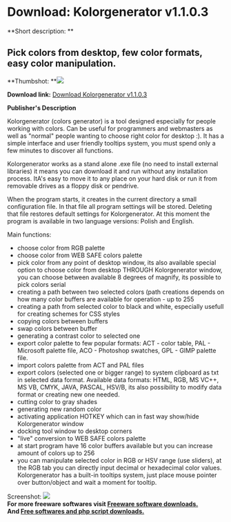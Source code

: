 # Download: Kolorgenerator v1.1.0.3

**Short description: **

## Pick colors from desktop, few color formats, easy color manipulation.

  
**Thumbshot: **![](http://www.freewarefiles.com/screenshot/kolorgenerator_md.jpg)   
  
**Download link:** [Download Kolorgenerator v1.1.0.3](http://freesoftwares.boysofts.com/Kolorgenerator-V_program_10825.html)  
  

**Publisher's Description**  
  

Kolorgenerator (colors generator) is a tool designed especially for people
working with colors. Can be useful for programmers and webmasters as well as
"normal" people wanting to choose right color for desktop :). It has a simple
interface and user friendly tooltips system, you must spend only a few minutes
to discover all functions.

Kolorgenerator works as a stand alone .exe file (no need to install external
libraries) it means you can download it and run without any installation
process. ItA's easy to move it to any place on your hard disk or run it from
removable drives as a floppy disk or pendrive.

When the program starts, it creates in the current directory a small
configuration file. In that file all program settings will be stored. Deleting
that file restores default settings for Kolorgenerator. At this moment the
program is available in two language versions: Polish and English.

Main functions:

  * choose color from RGB palette 
  * choose color from WEB SAFE colors palette 
  * pick color from any point of desktop window, its also available special option to choose color from desktop THROUGH Kolorgenerator window, you can choose between available 8 degrees of magnify, its possible to pick colors serial 
  * creating a path between two selected colors (path creations depends on how many color buffers are available for operation - up to 255 
  * creating a path from selected color to black and white, especially usefull for creating schemes for CSS styles 
  * copying colors between buffers 
  * swap colors between buffer 
  * generating a contrast color to selected one 
  * export color palette to few popular formats: ACT - color table, PAL - Microsoft palette file, ACO - Photoshop swatches, GPL - GIMP palette file. 
  * import colors palette from ACT and PAL files 
  * export colors (selected one or bigger range) to system clipboard as txt in selected data format. Available data formats: HTML, RGB, MS VC++, MS VB, CMYK, JAVA, PASCAL, HSV/B, its also possibility to modify data format or creating new one needed. 
  * cutting color to gray shades 
  * generating new random color 
  * activating application HOTKEY which can in fast way show/hide Kolorgenerator window 
  * docking tool window to desktop corners 
  * "live" conversion to WEB SAFE colors palette 
  * at start program have 16 color buffers available but you can increase amount of colors up to 256 
  * you can manipulate selected color in RGB or HSV range (use sliders), at the RGB tab you can directly input decimal or hexadecimal color values. 
Kolorgenerator has a built-in tooltips system, just place mouse pointer over
button/object and wait a moment for tooltip.

  
  
Screenshot: ![](http://www.freewarefiles.com/screenshot/kolorgenerator.jpg)  
**For more freeware softwares visit [Freeware software downloads.](http://freesoftwares.boysofts.com/)**   
**And [Free softwares and php script downloads.](http://www.boysofts.com/)**

